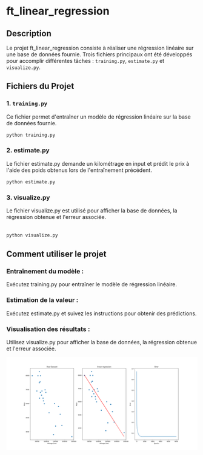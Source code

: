 # ft_linear_regression

## Description
Le projet ft_linear_regression consiste à réaliser une régression linéaire sur une base de données fournie. Trois fichiers principaux ont été développés pour accomplir différentes tâches : `training.py`, `estimate.py` et `visualize.py`.

## Fichiers du Projet

### 1. `training.py`
Ce fichier permet d'entraîner un modèle de régression linéaire sur la base de données fournie.

```bash
python training.py
```

### 2. estimate.py
Le fichier estimate.py demande un kilométrage en input et prédit le prix à l'aide des poids obtenus lors de l'entraînement précédent.

```bash
python estimate.py
```

### 3. visualize.py
Le fichier visualize.py est utilisé pour afficher la base de données, la régression obtenue et l'erreur associée.

```bash

python visualize.py
```
## Comment utiliser le projet
### Entraînement du modèle :

Exécutez training.py pour entraîner le modèle de régression linéaire.
### Estimation de la valeur :

Exécutez estimate.py et suivez les instructions pour obtenir des prédictions.
### Visualisation des résultats :

Utilisez visualize.py pour afficher la base de données, la régression obtenue et l'erreur associée.

![Results](images/Results.png)
